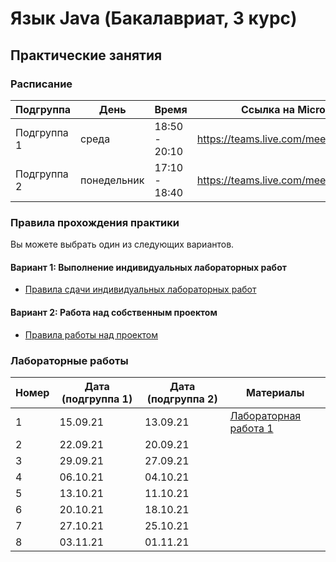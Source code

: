 # Язык Java (Бакалавриат, 3 курс)

## Практические занятия

### Расписание

| Подгруппа   | День        | Время         | Ссылка на Microsoft Teams                  |
| ----------- | ----------- | ------------- | ------------------------------------------ |
| Подгруппа 1 | среда       | 18:50 - 20:10 | https://teams.live.com/meet/94580910330907 |
| Подгруппа 2 | понедельник | 17:10 - 18:40 | https://teams.live.com/meet/94664065348666 |

### Правила прохождения практики

Вы можете выбрать один из следующих вариантов.

#### Вариант 1: Выполнение индивидуальных лабораторных работ

* [Правила сдачи индивидуальных лабораторных работ](https://github.com/perevos/java-bachelor/wiki/%D0%A1%D0%B4%D0%B0%D1%87%D0%B0-%D0%B8%D0%BD%D0%B4%D0%B8%D0%B2%D0%B8%D0%B4%D1%83%D0%B0%D0%BB%D1%8C%D0%BD%D1%8B%D1%85-%D0%BF%D1%80%D0%B0%D0%BA%D1%82%D0%B8%D1%87%D0%B5%D1%81%D0%BA%D0%B8%D1%85-%D1%80%D0%B0%D0%B1%D0%BE%D1%82)

#### Вариант 2: Работа над собственным проектом

* [Правила работы над проектом](https://github.com/perevos/java-bachelor/wiki/%D0%9F%D1%80%D0%B0%D0%B2%D0%B8%D0%BB%D0%B0-%D1%80%D0%B0%D0%B1%D0%BE%D1%82%D1%8B-%D0%BD%D0%B0%D0%B4-%D0%BF%D1%80%D0%BE%D0%B5%D0%BA%D1%82%D0%BE%D0%BC)

### Лабораторные работы

| Номер | Дата (подгруппа 1) | Дата (подгруппа 2) | Материалы |
| ----- | ------------------ | ------------------ | --------- |
| 1     | 15.09.21           | 13.09.21           | [Лабораторная работа 1](labs/lab1/README.md) |
| 2     | 22.09.21           | 20.09.21           |           |
| 3     | 29.09.21           | 27.09.21           |           |
| 4     | 06.10.21           | 04.10.21           |           |
| 5     | 13.10.21           | 11.10.21           |           |
| 6     | 20.10.21           | 18.10.21           |           |
| 7     | 27.10.21           | 25.10.21           |           |
| 8     | 03.11.21           | 01.11.21           |           |